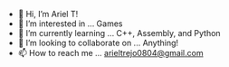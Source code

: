 - 👋 Hi, I’m Ariel T!
- 👀 I’m interested in ... Games
- 🌱 I’m currently learning ... C++, Assembly, and Python
- 💞️ I’m looking to collaborate on ... Anything!
- 📫 How to reach me ... arieltrejo0804@gmail.com 

<!---
704chopsuey/704chopsuey is a ✨ special ✨ repository because its `ABOUTME.md` (this file) appears on your GitHub profile.
You can click the Preview link to take a look at your changes.
--->
